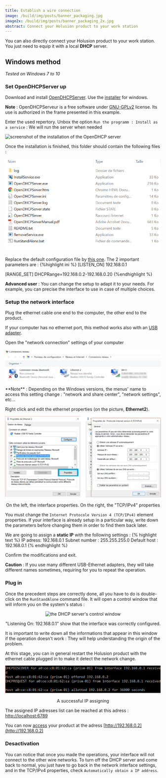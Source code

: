 ```yaml
---
title: Establish a wire connection
image: /build/img/posts/banner_packaging.jpg
image2x: /build/img/posts/banner_packaging_2x.jpg
abstract: Connect your Holusion product to your work station
---
```


You can also directly connect your Holusion product to your work station. You just need to equip it with a local **DHCP** server.

## Windows method

*Tested on Windows 7 to 10*

### Set OpenDHCPServer up



Download and install [OpenDHCPServer](https://sourceforge.net/projects/dhcpserver/). Use the [installer](https://sourceforge.net/projects/dhcpserver/files/Open%20DHCP%20Server%20%28Regular%29/OpenDHCPServerInstallerV1.65.exe/download) for windows.
<div class="row">
  <div class="col-md-8 col-sm-6">
    <p><b>Note</b> : OpenDHCPServeur is a free software under <a href="https://www.gnu.org/licenses/old-licenses/gpl-2.0.fr.html">GNU-GPLv2</a> license. Its use is authorized in the frame presented in this example.
    </p>
    <p>
    Enter the used repertory. Unbox the option <code class="highlighter-rouge">Run the programm : Install as a service</code> : We will run the server when needed</p>
  </div>
  <div class="col-md-4 col-sm-6">
    <img class="img-responsive" src="/static/img/posts/packaging/OpenDHCPServer_install.png" alt="screenshot of the installation of the OpenDHCP server">
  </div>
</div>


Once the installation is finished, this folder should contain the following files :
<center>
<img class="img-responsive" src="/static/img/posts/packaging/OpenDHCPServer_files.png" alt="screenshot of the OpenDHCP server's files">
</center>

Replace the default configuration file by [this one](/static/files/OpenDHCPServer.ini). The 2 important parameters are :
{%highlight ini %}
[LISTEN_ON]
192.168.0.1

[RANGE_SET]
DHCPRange=192.168.0.2-192.168.0.20
{%endhighlight %}


**Advanced user** : You can change the setup to adapt it to your needs. For example, you can precise the interface to use in case of multiple choices.

### Setup the network interface

Plug the ethernet cable one end to the computer, the other end to the product.

If your computer has no ethernet port, this method works also with an [USB adapter](https://www.amazon.fr/AmazonBasics-Adaptateur-vers-Gigabit-Ethernet/dp/B00M77HMU0).

Open the "network connection" settings of your computer
<center>
<img class="img-responsive" src="/static/img/posts/packaging/ethernet_config.png" alt="the network connection configuration window">
</center>
**Note** : Depending on the Windows versions, the menus' name to access this setting change : "network and share center", "network settings", etc...

Right click and edit the ethernet properties (on the picture, **Ethernet2**).
<center>
<img class="img-responsive" src="/static/img/posts/packaging/ip_params.png" alt="the network connections configuration window">
<p>On the left, the interface properties. On the right, the "TCP/IPv4" properties</p>
</center>

You must change the `Internet Protocole Version 4 (TCP/IPv4)` element properties. If your interface is already setup in a particular way, write down the parameters before changing them in order to find them back later.

We are going to assign a **static IP** with the following settings :
{% highlight text %}
IP adress: 192.168.0.1
Subnet number : 255.255.255.0
Default host : 192.168.0.1
{% endhighlight %}

Confirm the modifications and exit.

**Caution** : If you use many different USB-Ethernet adapters, they will take different names sometimes, requiring for you to repeat the operation.

### Plug in

Once the precedent steps are correctly done, all you have to do is double-click on the `RunStandAlone` command file. It will open a control window that will inform you on the system's status :

<center>

<img class="img-responsive" src="/static/img/posts/packaging/OpenDHCPServer_run_success.png" alt="the DHCP server's control window">
<p>"Listening On: 192.168.0.1" show that the interface was correctly configured.</p>
</center>

It is important to write down all the informations that appear in this window if the operation doesn't work : They will help understanding the origin of the problem.

At this stage, you can in general restart the Holusion product with the ethernet cable plugged in to make it detect the network change.

<center>
<img class="img-responsive" src="/static/img/posts/packaging/OpenDHCPServer_alloc.png" alt="Assigning an IP by the DHCP server">
<p>A successful IP assigning</p>
</center>

The assigned IP adresses list can be reached at this adress : [http://localhost:6789](http://localhost:6789)

You can now [access](index) your product at the adress [http://192.168.0.2](http://192.168.0.2)

### Desactivation

You can notice that once you made the operations, your interface will not connect to the other wire networks. To turn off the DHCP server and come back to normal, you just have to go back in the network interface settings, and in the TCP/IPv4 properties, check `Automatically obtain a IP address`.
